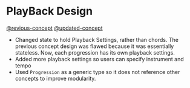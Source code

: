 # PlayBack Design
[@revious-concept](../../../context/design/concepts/PlayBack/concept.md/steps/concept.707461cd.md)
[@updated-concept](../../../context/design/concepts/PlayBack/concept.md/steps/concept.212d1a21.md)
- Changed state to hold Playback Settings, rather than chords. The previous concept design was flawed because it was essentially stateless. Now, each progression has its own playback settings.
- Added more playback settings so users can specify instrument and tempo
- Used `Progression` as a generic type so it does not reference other concepts to improve modularity.